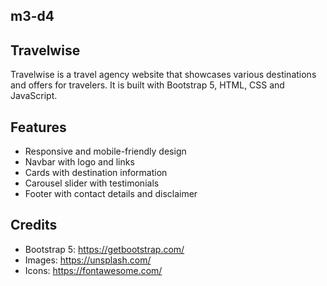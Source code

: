 ## m3-d4
## Travelwise

Travelwise is a travel agency website that showcases various destinations and offers for travelers. It is built with Bootstrap 5, HTML, CSS and JavaScript.

## Features

- Responsive and mobile-friendly design
- Navbar with logo and links
- Cards with destination information
- Carousel slider with testimonials
- Footer with contact details and disclaimer

## Credits

- Bootstrap 5: https://getbootstrap.com/
- Images: https://unsplash.com/
- Icons: https://fontawesome.com/
